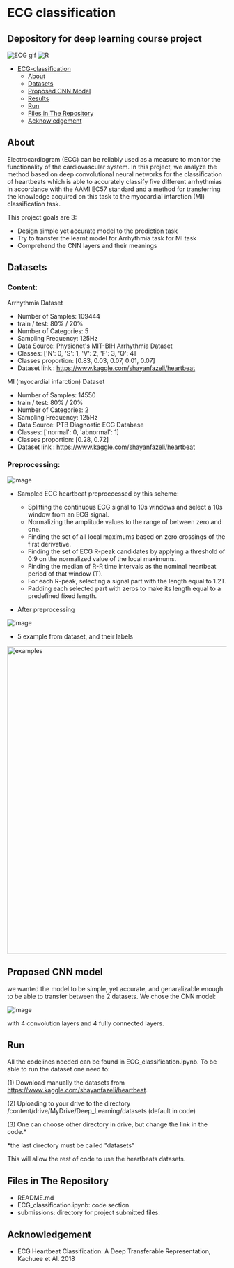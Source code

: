 # ECG classification
Depository for deep learning course project
---------------------------------------------------------------------
![ECG gif](https://user-images.githubusercontent.com/119232867/211278114-10f78482-a06a-4384-8c6d-e086eec0d4fe.gif)
![R](https://user-images.githubusercontent.com/119232867/212991176-401d20e3-28e6-45c7-9ada-a9ea450ec73b.gif)

- [ECG-classification](#ECG-classification)
  * [About](#About)
  * [Datasets](#Datasets) 
  * [Proposed CNN Model](#proposed-cnn-model)
  * [Results](#results)
  * [Run](#Run)
  * [Files in The Repository](#files-in-the-repository)
  * [Acknowledgement](#Acknowledgement)

## About

Electrocardiogram (ECG) can be reliably used as a measure to monitor the functionality of the cardiovascular system.
In this project, we analyze the method based on deep convolutional neural networks for the
classification of heartbeats which is able to accurately classify
five different arrhythmias in accordance with the AAMI EC57
standard and a method for transferring the knowledge acquired on this task to the myocardial infarction (MI) classification task.

This project goals are 3:
- Design simple yet accurate model to the prediction task
- Try to transfer the learnt model for Arrhythmia task for MI task
- Comprehend the CNN layers and their meanings

## Datasets
### Content:
Arrhythmia Dataset
- Number of Samples: 109444
- train / test: 80% / 20%
- Number of Categories: 5
- Sampling Frequency: 125Hz
- Data Source: Physionet's MIT-BIH Arrhythmia Dataset
- Classes: ['N': 0, 'S': 1, 'V': 2, 'F': 3, 'Q': 4]
- Classes proportion: [0.83, 0.03, 0.07, 0.01, 0.07]
- Dataset link : https://www.kaggle.com/shayanfazeli/heartbeat

MI (myocardial infarction) Dataset
- Number of Samples: 14550
- train / test: 80% / 20%
- Number of Categories: 2
- Sampling Frequency: 125Hz
- Data Source: PTB Diagnostic ECG Database
- Classes: ['normal': 0, 'abnormal': 1]
- Classes proportion: [0.28, 0.72]
- Dataset link : https://www.kaggle.com/shayanfazeli/heartbeat

### Preprocessing:

![image](https://user-images.githubusercontent.com/119232867/211274522-381393e4-10b3-49b1-8625-6eece113a67f.png)

- Sampled ECG heartbeat preproccessed by this scheme: 
  - Splitting the continuous ECG signal to 10s windows and select a 10s window from an ECG signal.
  - Normalizing the amplitude values to the range of between zero and one.
  - Finding the set of all local maximums based on zero crossings of the first derivative.
  - Finding the set of ECG R-peak candidates by applying a threshold of 0:9 on the normalized value of the local maximums.
  - Finding the median of R-R time intervals as the nominal heartbeat period of that window (T).
  - For each R-peak, selecting a signal part with the length equal to 1.2T.
  - Padding each selected part with zeros to make its length equal to a predefined fixed length.
  
- After preprocessing

![image](https://user-images.githubusercontent.com/119232867/211292748-81743bde-22b8-4bdf-98d0-14be4dd28332.png)

- 5 example from dataset, and their labels

<img width="706" alt="examples" src="https://user-images.githubusercontent.com/119232867/212958647-b49dc5a8-3fe2-4d20-a5c5-e72ac935c979.PNG">

## Proposed CNN model

we wanted the model to be simple, yet accurate, and genaralizable enough to be able to transfer between the 2 datasets. We chose the CNN model:

![image](https://user-images.githubusercontent.com/119232867/214833897-5aa8d325-8a7e-4cfc-b2e2-12929f08fe4b.png)

with 4 convolution layers and 4 fully connected layers.

## Run

All the codelines needed can be found in ECG_classification.ipynb.
To be able to run the dataset one need to:

(1) Download manually the datasets from https://www.kaggle.com/shayanfazeli/heartbeat.

(2) Uploading to your drive to the directory /content/drive/MyDrive/Deep_Learning/datasets (default in code)

(3) One can choose other directory in drive, but change the link in the code.*

*the last directory must be called "datasets"

This will allow the rest of code to use the heartbeats datasets.

## Files in The Repository

- README.md
- ECG_classification.ipynb: code section.
- submissions: directory for project submitted files.

## Acknowledgement
- ECG Heartbeat Classification: A Deep Transferable Representation, Kachuee et Al. 2018
